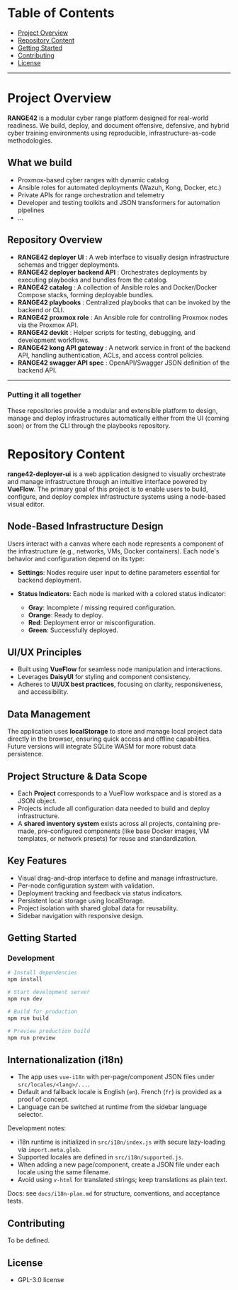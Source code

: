 
# Table of Contents

- [Project Overview](#Project-Overview)
- [Repository Content](#Repository-Content)
- [Getting Started](#Getting-Started)
- [Contributing](#Contributing)
- [License](#License)

---

# Project Overview

**RANGE42** is a modular cyber range platform designed for real-world readiness.
We build, deploy, and document offensive, defensive, and hybrid cyber training environments using reproducible, infrastructure-as-code methodologies.

## What we build

- Proxmox-based cyber ranges with dynamic catalog 
- Ansible roles for automated deployments (Wazuh, Kong, Docker, etc.)
- Private APIs for range orchestration and telemetry
- Developer and testing toolkits and JSON transformers for automation pipelines
- ...

## Repository Overview

- **RANGE42 deployer UI** : A web interface to visually design infrastructure schemas and trigger deployments.
- **RANGE42 deployer backend API** : Orchestrates deployments by executing playbooks and bundles from the catalog.
- **RANGE42 catalog** : A collection of Ansible roles and Docker/Docker Compose stacks, forming deployable bundles.
- **RANGE42 playbooks** : Centralized playbooks that can be invoked by the backend or CLI.
- **RANGE42 proxmox role** : An Ansible role for controlling Proxmox nodes via the Proxmox API.
- **RANGE42 devkit** : Helper scripts for testing, debugging, and development workflows.
- **RANGE42 kong API gateway** : A network service in front of the backend API, handling authentication, ACLs, and access control policies.
- **RANGE42 swagger API spec** : OpenAPI/Swagger JSON definition of the backend API.

---

### Putting it all together

These repositories provide a modular and extensible platform to design, manage and deploy infrastructures automatically  either from the UI (coming soon) or from the CLI through the playbooks repository.

# Repository Content

**range42-deployer-ui** is a web application designed to visually orchestrate and manage infrastructure through an intuitive interface powered by **VueFlow**. The primary goal of this project is to enable users to build, configure, and deploy complex infrastructure systems using a node-based visual editor.

## Node-Based Infrastructure Design

Users interact with a canvas where each node represents a component of the infrastructure (e.g., networks, VMs, Docker containers). Each node's behavior and configuration depend on its type:

* **Settings**: Nodes require user input to define parameters essential for backend deployment.
* **Status Indicators**: Each node is marked with a colored status indicator:

  * **Gray**: Incomplete / missing required configuration.
  * **Orange**: Ready to deploy.
  * **Red**: Deployment error or misconfiguration.
  * **Green**: Successfully deployed.

## UI/UX Principles

* Built using **VueFlow** for seamless node manipulation and interactions.
* Leverages **DaisyUI** for styling and component consistency.
* Adheres to **UI/UX best practices**, focusing on clarity, responsiveness, and accessibility.

## Data Management

The application uses **localStorage** to store and manage local project data directly in the browser, ensuring quick access and offline capabilities. Future versions will integrate SQLite WASM for more robust data persistence.

## Project Structure & Data Scope

* Each **Project** corresponds to a VueFlow workspace and is stored as a JSON object.
* Projects include all configuration data needed to build and deploy infrastructure.
* A **shared inventory system** exists across all projects, containing pre-made, pre-configured components (like base Docker images, VM templates, or network presets) for reuse and standardization.

## Key Features

* Visual drag-and-drop interface to define and manage infrastructure.
* Per-node configuration system with validation.
* Deployment tracking and feedback via status indicators.
* Persistent local storage using localStorage.
* Project isolation with shared global data for reusability.
* Sidebar navigation with responsive design.

## Getting Started

### Development

```bash
# Install dependencies
npm install

# Start development server
npm run dev

# Build for production
npm run build

# Preview production build
npm run preview
```

## Internationalization (i18n)

- The app uses `vue-i18n` with per-page/component JSON files under `src/locales/<lang>/...`.
- Default and fallback locale is English (`en`). French (`fr`) is provided as a proof of concept.
- Language can be switched at runtime from the sidebar language selector.

Development notes:
- i18n runtime is initialized in `src/i18n/index.js` with secure lazy-loading via `import.meta.glob`.
- Supported locales are defined in `src/i18n/supported.js`.
- When adding a new page/component, create a JSON file under each locale using the same filename.
- Avoid using `v-html` for translated strings; keep translations as plain text.

Docs: see `docs/i18n-plan.md` for structure, conventions, and acceptance tests.


## Contributing

To be defined.

## License

- GPL-3.0 license

